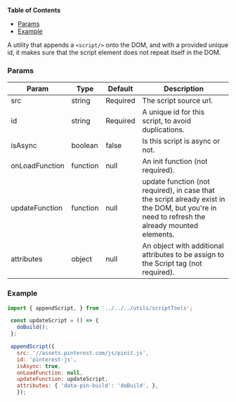 <!-- START doctoc generated TOC please keep comment here to allow auto update -->

<!-- DON'T EDIT THIS SECTION, INSTEAD RE-RUN doctoc TO UPDATE -->

**Table of Contents**

* [Params](#params)
* [Example](#example)

<!-- END doctoc generated TOC please keep comment here to allow auto update -->

A utility that appends a `<script/>` onto the DOM, and with a provided unique id, it makes sure that the script element does not repeat itself in the DOM.

### Params

| Param          | Type     | Default  | Description                                                                                                                                   |
| -------------- | -------- | -------- | --------------------------------------------------------------------------------------------------------------------------------------------- |
| src            | string   | Required | The script source url.                                                                                                                        |
| id             | string   | Required | A unique id for this script, to avoid duplications.                                                                                           |
| isAsync        | boolean  | false    | Is this script is async or not.                                                                                                               |
| onLoadFunction | function | null     | An init function (not required).                                                                                                              |
| updateFunction | function | null     | update function (not required), in case that the script already exist in the DOM, but you're in need to refresh the already mounted elements. |
| attributes     | object   | null     | An object with additional attributes to be assign to the Script tag (not required).                                                           |

### Example

```js static
import { appendScript, } from '../../../utils/scriptTools';

 const updateScript = () => {
   doBuild();
 };

 appendScript({
   src: '//assets.pinterest.com/js/pinit.js',
   id: 'pinterest-js',
   isAsync: true,
   onLoadFunction: null,
   updateFunction: updateScript,
   attributes: { 'data-pin-build': 'doBuild', },
   });
```
